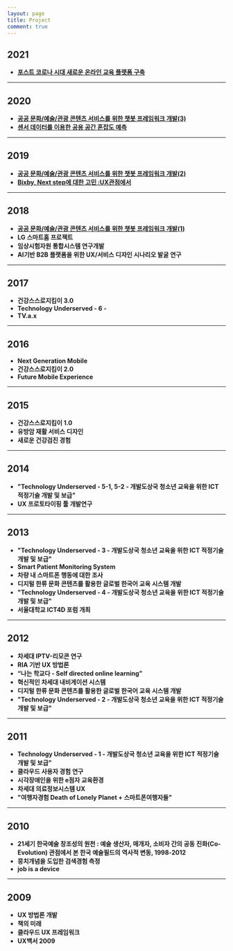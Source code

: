 ```yaml
---
layout: page
title: Project
comment: true
---
```


## 2021

- **<a href="https://ux.snu.ac.kr/project/2021/05/13/etl.html" target="_blank" style="text-decoration: underline">포스트 코로나 시대 새로운 온라인 교육 플랫폼 구축</a>**  
---

## 2020

- **<a href="https://ux.snu.ac.kr/project/2020/11/02/chatbot3.html" target="_blank" style="text-decoration: underline">공공 문화/예술/관광 콘텐츠 서비스를 위한 챗봇 프레임워크 개발(3)</a>**  
- **<a href="https://ux.snu.ac.kr/project/2020/11/02/prehension.html" target="_blank" style="text-decoration: underline">센서 데이터를 이용한 공용 공간 혼잡도 예측</a>**

---

## 2019

- **<a href="https://ux.snu.ac.kr/project/2020/11/02/chatbot2.html" target="_blank" style="text-decoration: underline">공공 문화/예술/관광 콘텐츠 서비스를 위한 챗봇 프레임워크 개발(2)</a>**  
- **<a href="https://ux.snu.ac.kr/project/2019/01/13/ProjectBixby.html" target="_blank" style="text-decoration: underline">Bixby, Next step에 대한 고민 :UX관점에서</a>**

--- 

## 2018

- **<a href="https://ux.snu.ac.kr/project/2019/01/12/ProjectChatbot20180114.html" target="_blank" style="text-decoration: underline">공공 문화/예술/관광 콘텐츠 서비스를 위한 챗봇 프레임워크 개발(1)</a>**  
- **LG 스마트홈 프로젝트**
- **임상시험자원 통합시스템 연구개발** 
- **AI기반 B2B 플랫폼을 위한 UX/서비스 디자인 시나리오 발굴 연구**

--- 

## 2017

- **건강스스로지킴이 3.0**
- **Technology Underserved - 6 -**
- **TV.a.x**

--- 

## 2016
- **Next Generation Mobile**
- **건강스스로지킴이 2.0**
- **Future Mobile Experience**

--- 

## 2015
- **건강스스로지킴이 1.0**
- **유방암 재활 서비스 디자인**
- **새로운 건강검진 경험**

--- 

## 2014
- **"Technology Underserved - 5-1, 5-2 - 개발도상국 청소년 교육을 위한 ICT 적정기술 개발 및 보급"**
- **UX 프로토타이핑 툴 개발연구**

---

## 2013
- **"Technology Underserved - 3 - 개발도상국 청소년 교육을 위한 ICT 적정기술 개발 및 보급"**
- **Smart Patient Monitoring System**
- **차량 내 스마트폰 행동에 대한 조사**
- **디지털 한류 문화 콘텐츠를 활용한 글로벌 한국어 교육 시스템 개발**
- **"Technology Underserved - 4 - 개발도상국 청소년 교육을 위한 ICT 적정기술 개발 및 보급"**
- **서울대학교 ICT4D 포럼 개최**

---

## 2012
- **차세대 IPTV-리모콘 연구**
- **RIA 기반 UX 방법론**
- **“나는 학교다 - Self directed online learning”**
- **혁신적인 차세대 내비게이션 시스템**
- **디지털 한류 문화 콘텐츠를 활용한 글로벌 한국어 교육 시스템 개발**
- **"Technology Underserved - 2 - 개발도상국 청소년 교육을 위한 ICT 적정기술 개발 및 보급"**

---

## 2011
- **Technology Underserved - 1 - 개발도상국 청소년 교육을 위한 ICT 적정기술 개발 및 보급"**
- **클라우드 사용자 경험 연구**
- **시각장애인을 위한 e점자 교육환경**
- **차세대 의료정보시스템 UX**
- **"여행자경험 Death of Lonely Planet + 스마트폰여행자들"**

---

## 2010
- **21세기 한국예술 창조성의 원천 : 예술 생산자, 매개자, 소비자 간의 공동 진화(Co-Evolution) 관점에서 본 한국 예술필드의 역사적 변동, 1998-2012**
- **뭉치개념을 도입한 검색경험 측정**
- **job is a device** 

---

## 2009
- **UX 방법론 개발**
- **책의 미래**
- **클라우드 UX 프레임워크**
- **UX백서 2009**

